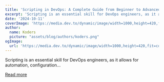 ```yaml
---
title: 'Scripting in DevOps: A Complete Guide from Beginner to Advanced'
excerpt: 'Scripting is an essential skill for DevOps engineers, as it allows for automation, configuration...'
date: '2024-10-11'
coverImage: 'https://media.dev.to/dynamic/image/width=1000,height=420,fit=cover,gravity=auto,format=auto/https%3A%2F%2Fdev-to-uploads.s3.amazonaws.com%2Fuploads%2Farticles%2Fchh9hbfa5gt97ak7zydt.png'
author:
  name: Koders
  picture: "assets/blog/authors/koders.png"
ogImage:
  url: 'https://media.dev.to/dynamic/image/width=1000,height=420,fit=cover,gravity=auto,format=auto/https%3A%2F%2Fdev-to-uploads.s3.amazonaws.com%2Fuploads%2Farticles%2Fchh9hbfa5gt97ak7zydt.png'
---
```


Scripting is an essential skill for DevOps engineers, as it allows for automation, configuration...

[Read more](https://dev.to/prodevopsguytech/scripting-in-devops-a-complete-guide-from-beginner-to-advanced-noa)
